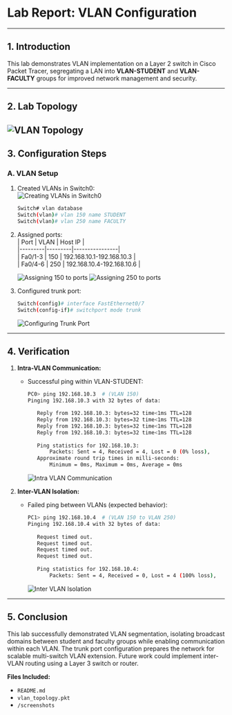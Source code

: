 
# **Lab Report: VLAN Configuration**
---

## **1. Introduction**  
This lab demonstrates VLAN implementation on a Layer 2 switch in Cisco Packet Tracer, segregating a LAN into **VLAN-STUDENT** and **VLAN-FACULTY** groups for improved network management and security.

---

## **2. Lab Topology**  
![VLAN Topology](./screenshots/vlan_topology.png)  
---

## **3. Configuration Steps**  

### **A. VLAN Setup**  
1. Created VLANs in Switch0:  
![Creating VLANs in Switch0](./screenshots/vlan_database.png) 
   ```bash
   Switch# vlan database
   Switch(vlan)# vlan 150 name STUDENT
   Switch(vlan)# vlan 250 name FACULTY
   ```

2. Assigned ports:  
   | Port    | VLAN    | Host IP        |  
   |---------|---------|----------------|  
   | Fa0/1-3 | 150     | 192.168.10.1-192.168.10.3 |  
   | Fa0/4-6 | 250     | 192.168.10.4-192.168.10.6 |  

    ![Assigning 150 to ports](./screenshots/vlan_port1.png)
    ![Assigning 250 to ports](./screenshots/vlan_port2.png)

3. Configured trunk port:  
   ```bash
   Switch(config)# interface FastEthernet0/7
   Switch(config-if)# switchport mode trunk
   ```
   ![Configuring Trunk Port](./screenshots/vlan_trunk.png)

---

## **4. Verification**  
1. **Intra-VLAN Communication:**  
   - Successful ping within VLAN-STUDENT:  
     ```bash
     PC0> ping 192.168.10.3  # (VLAN 150)
     Pinging 192.168.10.3 with 32 bytes of data:

        Reply from 192.168.10.3: bytes=32 time<1ms TTL=128
        Reply from 192.168.10.3: bytes=32 time<1ms TTL=128
        Reply from 192.168.10.3: bytes=32 time<1ms TTL=128
        Reply from 192.168.10.3: bytes=32 time<1ms TTL=128
        
        Ping statistics for 192.168.10.3:
            Packets: Sent = 4, Received = 4, Lost = 0 (0% loss),
        Approximate round trip times in milli-seconds:
            Minimum = 0ms, Maximum = 0ms, Average = 0ms
     ```
     
     ![Intra VLAN Communication](./screenshots/intra_vlan_ping.png)

2. **Inter-VLAN Isolation:**  
   - Failed ping between VLANs (expected behavior):  
     ```bash
     PC1> ping 192.168.10.4  # (VLAN 150 to VLAN 250)
     Pinging 192.168.10.4 with 32 bytes of data:
        
        Request timed out.
        Request timed out.
        Request timed out.
        Request timed out.
        
        Ping statistics for 192.168.10.4:
            Packets: Sent = 4, Received = 0, Lost = 4 (100% loss),
     ```
     ![Inter VLAN Isolation](./screenshots/inter_vlan_ping.png)


---

## **5. Conclusion**  
This lab successfully demonstrated VLAN segmentation, isolating broadcast domains between student and faculty groups while enabling communication within each VLAN. The trunk port configuration prepares the network for scalable multi-switch VLAN extension. Future work could implement inter-VLAN routing using a Layer 3 switch or router.

**Files Included:**  
- `README.md`  
- `vlan_topology.pkt`  
- `/screenshots`  